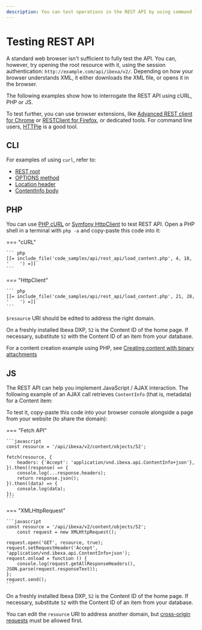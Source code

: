 ```yaml
---
description: You can test operations in the REST API by using command line, PHP or JS code.
---
```


# Testing REST API

A standard web browser isn't sufficient to fully test the API.
You can, however, try opening the root resource with it, using the session authentication: `http://example.com/api/ibexa/v2/`.
Depending on how your browser understands XML, it either downloads the XML file, or opens it in the browser.

The following examples show how to interrogate the REST API using cURL, PHP or JS.

To test further, you can use browser extensions, like [Advanced REST client for Chrome](https://chrome.google.com/webstore/detail/advanced-rest-client/hgmloofddffdnphfgcellkdfbfbjeloo) or [RESTClient for Firefox](https://addons.mozilla.org/firefox/addon/restclient/), or dedicated tools. For command line users, [HTTPie](https://github.com/jkbr/httpie) is a good tool.

## CLI

For examples of using `curl`, refer to:

- [REST root](rest_api_usage.md#rest-root)
- [OPTIONS method](rest_requests.md#options-method)
- [Location header](rest_responses.md#location-header)
- [ContentInfo body](rest_responses.md#response-body)

## PHP

You can use [PHP cURL](https://www.php.net/manual/en/book.curl.php) or [Symfony HttpClient](https://symfony.com/doc/5.4/http_client.html) to test REST API.
Open a PHP shell in a terminal with <nobr>`php -a`</nobr> and copy-paste this code into it:

=== "cURL"

    ``` php
    [[= include_file('code_samples/api/rest_api/load_content.php', 4, 18, '    ') =]]
    ```

=== "HttpClient"

    ``` php
    [[= include_file('code_samples/api/rest_api/load_content.php', 21, 28, '    ') =]]
    ```

`$resource` URI should be edited to address the right domain.

On a freshly installed Ibexa DXP, `52` is the Content ID of the home page. If necessary, substitute `52` with the Content ID of an item from your database.

For a content creation example using PHP, see [Creating content with binary attachments](rest_requests.md#creating-content-with-binary-attachments)

## JS

The REST API can help you implement JavaScript / AJAX interaction.
The following example of an AJAX call retrieves `ContentInfo` (that is, metadata) for a Content item:

To test it, copy-paste this code into your browser console alongside a page from your website (to share the domain):

=== "Fetch API"

    ```javascript
    const resource = '/api/ibexa/v2/content/objects/52';
    
    fetch(resource, {
        headers: {'Accept': 'application/vnd.ibexa.api.ContentInfo+json'},
    }).then((response) => {
        console.log(...response.headers);
        return response.json();
    }).then((data) => {
        console.log(data);
    });
    ```

=== "XMLHttpRequest"

    ```javascript
    const resource = '/api/ibexa/v2/content/objects/52';
        const request = new XMLHttpRequest();
    
    request.open('GET', resource, true);
    request.setRequestHeader('Accept', 'application/vnd.ibexa.api.ContentInfo+json');
    request.onload = function () {
        console.log(request.getAllResponseHeaders(), JSON.parse(request.responseText));
    };
    request.send();
    ```

On a freshly installed Ibexa DXP, `52` is the Content ID of the home page. If necessary, substitute `52` with the Content ID of an item from your database.

You can edit the `resource` URI to address another domain, but [cross-origin requests](rest_responses.md#cross-origin) must be allowed first.
